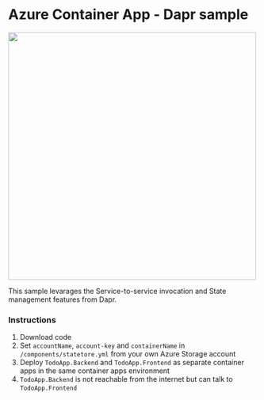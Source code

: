 # Azure Container App - Dapr sample

<img src="https://raw.githubusercontent.com/KamalRathnayake/Dapr-Todo-App/main/image.png" width="500" />

This sample levarages the Service-to-service invocation and State management features from Dapr.

### Instructions

1. Download code
1. Set `accountName`, `account-key` and `containerName` in `/components/statetore.yml` from your own Azure Storage account
1. Deploy `TodoApp.Backend` and `TodoApp.Frontend` as separate container apps in the same container apps environment
1. `TodoApp.Backend` is not reachable from the internet but can talk to `TodoApp.Frontend`
